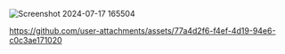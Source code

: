 
![Screenshot 2024-07-17 165504](https://github.com/user-attachments/assets/f0316dfc-8c42-493d-bd13-16f5b0bc07e5)


https://github.com/user-attachments/assets/77a4d2f6-f4ef-4d19-94e6-c0c3ae171020

